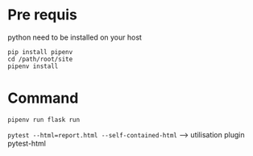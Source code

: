 # Pre requis

python need to be installed on your host

```
pip install pipenv
cd /path/root/site
pipenv install
```

# Command

`pipenv run flask run`

`pytest --html=report.html --self-contained-html` --> utilisation plugin pytest-html